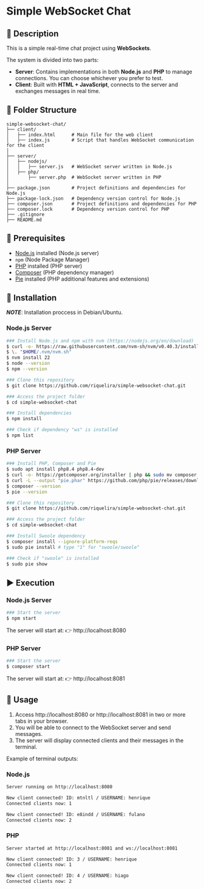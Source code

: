 # Simple WebSocket Chat

## 📌 Description

This is a simple real-time chat project using **WebSockets**.

The system is divided into two parts:

- **Server**: Contains implementations in both **Node.js** and **PHP** to manage connections. You can choose whichever you prefer to test. 
- **Client**: Built with **HTML + JavaScript**, connects to the server and exchanges messages in real time.  

## 📂 Folder Structure

```
simple-websocket-chat/
├── client/
│   ├── index.html      # Main file for the web client
│   ├── index.js        # Script that handles WebSocket communication for the client
│
├── server/
│   ├── nodejs/
│   │   ├── server.js   # WebSocket server written in Node.js
│   ├── php/
│       ├── server.php  # WebSocket server written in PHP
│
├── package.json        # Project definitions and dependencies for Node.js
├── package-lock.json   # Dependency version control for Node.js
├── composer.json       # Project definitions and dependencies for PHP
├── composer.lock       # Dependency version control for PHP
├── .gitignore
├── README.md
```

## 🚀 Prerequisites

- [Node.js](https://nodejs.org/) installed (Node.js server)  
- `npm` (Node Package Manager)
- [PHP](https://www.php.net/) installed (PHP server)  
- [Composer](https://getcomposer.org/) (PHP dependency manager)
- [Pie](https://example.com/pie) installed (PHP additional features and extensions)

## 🔧 Installation

***NOTE***: Installation proccess in Debian/Ubuntu.

### Node.js Server

```bash
### Install Node.js and npm with nvm (https://nodejs.org/en/download)
$ curl -o- https://raw.githubusercontent.com/nvm-sh/nvm/v0.40.3/install.sh | bash
$ \. "$HOME/.nvm/nvm.sh"
$ nvm install 22
$ node --version
$ npm --version

### Clone this repository
$ git clone https://github.com/riquelira/simple-websocket-chat.git

### Access the project folder
$ cd simple-websocket-chat

### Install dependencies
$ npm install

### Check if dependency "ws" is installed
$ npm list
```

### PHP Server

```bash
### Install PHP, Composer and Pie 
$ sudo apt install php8.4 php8.4-dev
$ curl -o- https://getcomposer.org/installer | php && sudo mv composer.phar /usr/local/bin/composer
$ curl -L --output "pie.phar" https://github.com/php/pie/releases/download/1.2.1/pie.phar && chmod +x pie.phar && sudo mv pie.phar /usr/local/bin/pie
$ composer --version
$ pie --version

### Clone this repository
$ git clone https://github.com/riquelira/simple-websocket-chat.git

### Access the project folder
$ cd simple-websocket-chat

### Install Swoole dependency
$ composer install --ignore-platform-reqs
$ sudo pie install # type "1" for "swoole/swoole"

### Check if "swoole" is installed
$ sudo pie show
```

## ▶️ Execution

### Node.js Server

```bash
### Start the server
$ npm start
```
The server will start at:
👉 http://localhost:8080

### PHP Server

```bash
### Start the server
$ composer start
```
The server will start at:
👉 http://localhost:8081

## 💬 Usage

1. Access http://localhost:8080 or http://localhost:8081 in two or more tabs in your browser.
2. You will be able to connect to the WebSocket server and send messages.
3. The server will display connected clients and their messages in the terminal.

Example of terminal outputs:

### Node.js

```bash
Server running on http://localhost:8080

New client connected! ID: mtnltl / USERNAME: henrique
Connected clients now: 1

New client connected! ID: e8indd / USERNAME: fulano
Connected clients now: 2
```

### PHP

```bash
Server started at http://localhost:8081 and ws://localhost:8081

New client connected! ID: 3 / USERNAME: henrique
Connected clients now: 1

New client connected! ID: 4 / USERNAME: hiago
Connected clients now: 2
```

